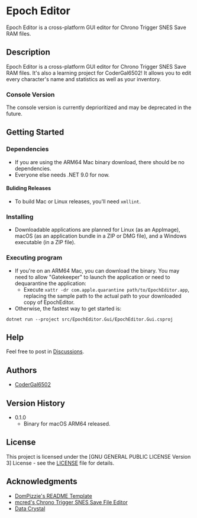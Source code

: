 # Epoch Editor

Epoch Editor is a cross-platform GUI editor for Chrono Trigger SNES Save RAM files.

## Description

Epoch Editor is a cross-platform GUI editor for Chrono Trigger SNES Save RAM files. It's also a learning project for CoderGal6502! It allows you to edit every character's name and statistics as well as your inventory.

### Console Version

The console version is currently deprioritized and may be deprecated in the future.

## Getting Started

### Dependencies

* If you are using the ARM64 Mac binary download, there should be no dependencies.
* Everyone else needs .NET 9.0 for now.

#### Buliding Releases
* To build Mac or Linux releases, you'll need `xmllint`.

### Installing

* Downloadable applications are planned for Linux (as an AppImage), macOS (as an application bundle in a ZIP or DMG file), and a Windows executable (in a ZIP file).

### Executing program

* If you're on an ARM64 Mac, you can download the binary. You may need to allow "Gatekeeper" to launch the application or need to dequarantine the application:
   * Execute `xattr -dr com.apple.quarantine path/to/EpochEditor.app`, replacing the sample path to the actual path to your downloaded copy of EpochEditor.
* Otherwise, the fastest way to get started is:
```
dotnet run --project src/EpochEditor.Gui/EpochEditor.Gui.csproj
```

## Help

Feel free to post in [Discussions](https://github.com/codergal6502/EpochEditor/discussions).

## Authors

* [CoderGal6502](https://github.com/codergal6502)

## Version History

* 0.1.0
    * Binary for macOS ARM64 released.

## License

This project is licensed under the [GNU GENERAL PUBLIC LICENSE Version 3] License - see the [LICENSE](https://github.com/codergal6502/EpochEditor/blob/main/LICENSE) file for details.

## Acknowledgments

* [DomPizzie's README Template](https://gist.github.com/DomPizzie/7a5ff55ffa9081f2de27c315f5018afc)
* [mcred's Chrono Trigger SNES Save File Editor](https://github.com/mcred/chrono-trigger-save-editor)
* [Data Crystal](https://datacrystal.tcrf.net/w/index.php?title=Chrono_Trigger_(SNES)/RAM_map)
